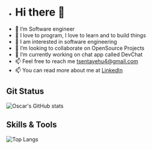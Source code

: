 - #  Hi there 👋
- 👋  I’m Software engineer
- 👋  I love to program, I love to learn and to build things
- 🌱  I am interested in software engineering 
- 💞️  I’m looking to collaborate on OpenSource Projects
- 💞️  I’m currently working on chat app called DevChat
- 📫  Feel free to reach me tsentayehu4@gmail.com
-  📫  You can read more about me at [LinkedIn](https://www.linkedin.com/in/sentayehu-tilahun-5a5b54192/)

Git Status
------

![Oscar's GitHub stats](https://github-readme-stats.vercel.app/api?username=sentayehut&count_private=true&show_icons=true&theme=tokyonight)


Skills & Tools
-------

![Top Langs](https://github-readme-stats.vercel.app/api/top-langs/?username=sentayehut&langs_count=7&layout=compact)







<!---
sentayehut/sentayehut is a ✨  special ✨  repository because its `README.md` (this file) appears on your GitHub profile.
You can click the Preview link to take a look at your changes.
--->
